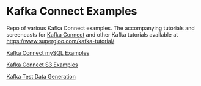 
# Kafka Connect Examples

Repo of various Kafka Connect examples.  The accompanying tutorials and screencasts for [Kafka Connect](https://supergloo.com/kafka-connect/) and other Kafka tutorials available at https://www.supergloo.com/kafka-tutorial/


[Kafka Connect mySQL Examples](https://supergloo.com/kafka-connect/kafka-connect-mysql-example/)

[Kafka Connect S3 Examples](https://supergloo.com/kafka-connect/kafka-connect-s3-examples/)

[Kafka Test Data Generation](https://supergloo.com/kafka/kafka-test-data/)
